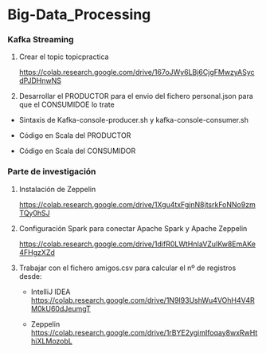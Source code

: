 # Big-Data_Processing

### Kafka Streaming

1. Crear el topic topicpractica

   https://colab.research.google.com/drive/167oJWy6LBj6CjgFMwzyASycdPJDHnwNS

2. Desarrollar el PRODUCTOR para el envio del fichero personal.json para que el CONSUMIDOE lo trate

  * Sintaxis de Kafka-console-producer.sh y kafka-console-consumer.sh
  
  * Código en Scala del PRODUCTOR
  
  * Código en Scala del CONSUMIDOR
  

### Parte de investigación

1. Instalación de Zeppelin 

   https://colab.research.google.com/drive/1Xgu4txFgjnN8jtsrkFoNNo9zmTQy0hSJ

2. Configuración Spark para conectar Apache Spark y Apache Zeppelin

   https://colab.research.google.com/drive/1difR0LWtHnIaVZuIKw8EmAKe4FHgzXZd

3. Trabajar con el fichero amigos.csv para calcular el nº de registros desde:

   - IntelliJ IDEA https://colab.research.google.com/drive/1N9I93UshWu4VOhH4V4RM0kU60dJeumgT
   
   - Zeppelin      https://colab.research.google.com/drive/1rBYE2ygimIfoqay8wxRwHthiXLMozobL


